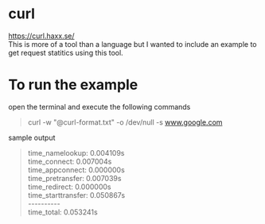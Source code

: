 # curl
https://curl.haxx.se/  
This is more of a tool than a language but I wanted to include an example to get request statitics using this tool.

# To run the example
open the terminal and execute the following commands
> curl -w "@curl-format.txt" -o /dev/null -s www.google.com  

sample output
> time_namelookup:  0.004109s  
time_connect:  0.007004s  
time_appconnect:  0.000000s  
time_pretransfer:  0.007039s  
time_redirect:  0.000000s  
time_starttransfer:  0.050867s  
\----------  
time_total:  0.053241s

